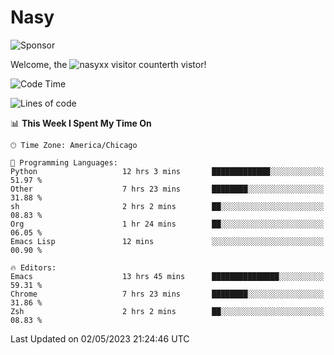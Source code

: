# Nasy

<!--
<p align="center">
<img height="200" src="https://github-readme-stats.vercel.app/api?username=nasyxx&count_private=true&show_icons=true&theme=dracula&include_all_commits=true"/>
<img height="200" src="https://github-readme-stats.vercel.app/api/top-langs/?username=nasyxx&theme=dracula&hide=html,jupyter+notebook&count_private=true&show_icons=true"/>
</p>

  
----------------
-->

![Sponsor](https://img.shields.io/static/v1.svg?label=Sponsor&message=%E2%9D%A4&logo=GitHub&style=flat&color=pink)
 
Welcome, the ![nasyxx visitor counter](https://count.getloli.com/get/@nasyxx?theme=rule34)th vistor!
 
<!--START_SECTION:waka-->
![Code Time](http://img.shields.io/badge/Code%20Time-3%2C469%20hrs%2024%20mins-blue)

![Lines of code](https://img.shields.io/badge/From%20Hello%20World%20I%27ve%20Written-6.2%20million%20lines%20of%20code-blue)

📊 **This Week I Spent My Time On** 

```text
🕑︎ Time Zone: America/Chicago

💬 Programming Languages: 
Python                   12 hrs 3 mins       █████████████░░░░░░░░░░░░   51.97 % 
Other                    7 hrs 23 mins       ████████░░░░░░░░░░░░░░░░░   31.88 % 
sh                       2 hrs 2 mins        ██░░░░░░░░░░░░░░░░░░░░░░░   08.83 % 
Org                      1 hr 24 mins        ██░░░░░░░░░░░░░░░░░░░░░░░   06.05 % 
Emacs Lisp               12 mins             ░░░░░░░░░░░░░░░░░░░░░░░░░   00.90 % 

🔥 Editors: 
Emacs                    13 hrs 45 mins      ███████████████░░░░░░░░░░   59.31 % 
Chrome                   7 hrs 23 mins       ████████░░░░░░░░░░░░░░░░░   31.86 % 
Zsh                      2 hrs 2 mins        ██░░░░░░░░░░░░░░░░░░░░░░░   08.83 % 
```


 Last Updated on 02/05/2023 21:24:46 UTC
<!--END_SECTION:waka-->

<!-- ![visitors](https://visitor-badge.laobi.icu/badge?page_id=nasyxx.nasyxx) -->
